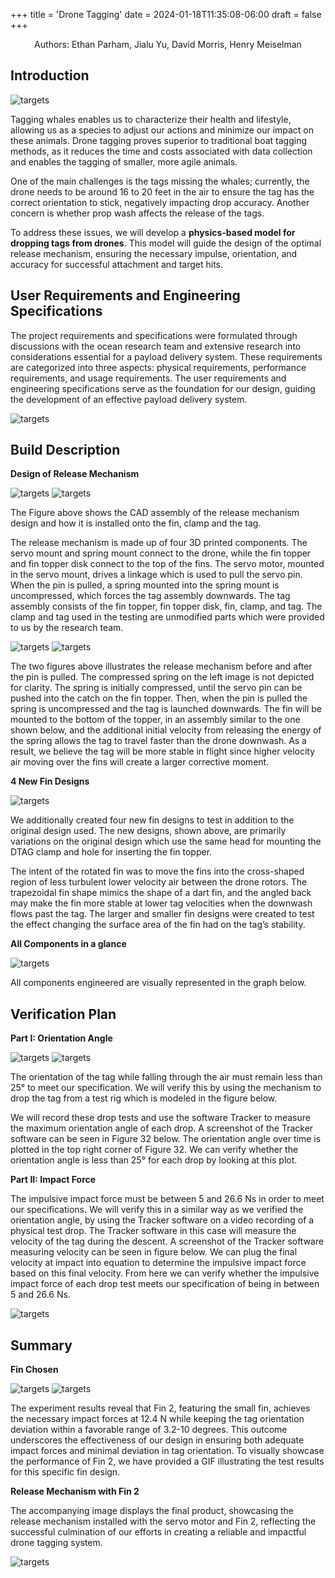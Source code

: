 +++
title = 'Drone Tagging'
date = 2024-01-18T11:35:08-06:00
draft = false
+++

<div style="text-align:center;">Authors: Ethan Parham, Jialu Yu, David Morris, Henry Meiselman</div>

## Introduction

![targets](/images/Intro_whale_1.webp)

Tagging whales enables us to characterize their health and lifestyle, allowing us as a species to adjust our actions and minimize our impact on these animals. Drone tagging proves superior to traditional boat tagging methods, as it reduces the time and costs associated with data collection and enables the tagging of smaller, more agile animals.

One of the main challenges is the tags missing the whales; currently, the drone needs to be around 16 to 20 feet in the air to ensure the tag has the correct orientation to stick, negatively impacting drop accuracy. Another concern is whether prop wash affects the release of the tags.

To address these issues, we will develop a **physics-based model for dropping tags from drones**. This model will guide the design of the optimal release mechanism, ensuring the necessary impulse, orientation, and accuracy for successful attachment and target hits.

## User Requirements and Engineering Specifications

The project requirements and specifications were formulated through discussions with the ocean research team and extensive research into considerations essential for a payload delivery system. These requirements are categorized into three aspects: physical requirements, performance requirements, and usage requirements. The user requirements and engineering specifications serve as the foundation for our design, guiding the development of an effective payload delivery system.

![targets](/images/user_spec.png)

## Build Description

**Design of Release Mechanism**

![targets](/images/release_design.png)
![targets](/images/DTAG.jpg)

The Figure above shows the CAD assembly of the release mechanism design and how it is installed onto the fin, clamp and the tag.

The release mechanism is made up of four 3D printed components. The servo mount and spring mount connect to the drone, while the fin topper and fin topper disk connect to the top of the fins. The servo motor, mounted in the servo mount, drives a linkage which is used to pull the servo pin. When the pin is pulled, a spring mounted into the spring mount is uncompressed, which forces the tag assembly downwards. The tag assembly consists of the fin topper, fin topper disk, fin, clamp, and tag. The clamp and tag used in the testing are unmodified parts which were provided to us by the research team.

![targets](/images/release_design2.png)
![targets](/images/release_design3.png)


The two figures above illustrates the release mechanism before and after the pin is pulled. The compressed spring on the left image is not depicted for clarity. The spring is initially compressed, until the servo pin can be pushed into the catch on the fin topper. Then, when the pin is pulled the spring is uncompressed and the tag is launched downwards. The fin will be mounted to the bottom of the topper, in an assembly similar to the one shown below, and the additional initial velocity from releasing the energy of the spring allows the tag to travel faster than the drone downwash. As a result, we believe the tag will be more stable in flight since higher velocity air moving over the fins will create a larger corrective moment.


**4 New Fin Designs**

![targets](/images/new_fin.png)

We additionally created four new fin designs to test in addition to the original design used. The new designs, shown above, are primarily variations on the original design which use the same head for mounting the DTAG clamp and hole for inserting the fin topper. 

The intent of the rotated fin was to move the fins into the cross-shaped region of less turbulent lower velocity air between the drone rotors. The trapezoidal fin shape mimics the shape of a dart fin, and the angled back may make the fin more stable at lower tag velocities when the downwash flows past the tag. The larger and smaller fin designs were created to test the effect changing the surface area of the fin had on the tag’s stability.

**All Components in a glance**


![targets](/images/everything2.jpg)

All components engineered are visually represented in the graph below.

## Verification Plan

**Part I: Orientation Angle**

![targets](/images/rig1.png)
![targets](/images/rig2.jpg)

The orientation of the tag while falling through the air must remain less than 25° to meet our specification. We will verify this by using the mechanism to drop the tag from a test rig which is modeled in the figure below.



 We will record these drop tests and use the software Tracker to measure the maximum orientation angle of each drop. A screenshot of the Tracker software can be seen in Figure 32 below. The orientation angle over time is plotted in the top right corner of Figure 32. We can verify whether the orientation angle is less than 25° for each drop by looking at this plot.

**Part II: Impact Force**

The impulsive impact force must be between 5 and 26.6 Ns in order to meet our specifications. We will verify this in a similar way as we verified the orientation angle, by using the Tracker software on a video recording of a physical test drop. The Tracker software in this case will measure the velocity of the tag during the descent. A screenshot of the Tracker software measuring velocity can be seen in figure below. We can plug the final velocity at impact into equation to determine the impulsive impact force based on this final velocity. From here we can verify whether the impulsive impact force of each drop test meets our specification of being in between 5 and 26.6 Ns.

 ![targets](/images/test_1.png)


## Summary

**Fin Chosen**

 ![targets](/images/test3.gif)
![targets](/images/test4.gif)


The experiment results reveal that Fin 2, featuring the small fin, achieves the necessary impact forces at 12.4 N while keeping the tag orientation deviation within a favorable range of 3.2-10 degrees. This outcome underscores the effectiveness of our design in ensuring both adequate impact forces and minimal deviation in tag orientation. To visually showcase the performance of Fin 2, we have provided a GIF illustrating the test results for this specific fin design.

**Release Mechanism with Fin 2**

The accompanying image displays the final product, showcasing the release mechanism installed with the servo motor and Fin 2, reflecting the successful culmination of our efforts in creating a reliable and impactful drone tagging system.

![targets](/images/tag_whole.jpg)
